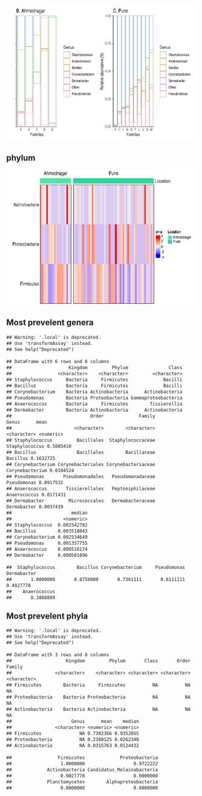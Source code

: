 ![](tse_core_files/figure-markdown_strict/core-1.png)

## phylum

![](tse_core_files/figure-markdown_strict/phyla-1.png)

## Most prevelent genera

    ## Warning: '.local' is deprecated.
    ## Use 'transformAssay' instead.
    ## See help("Deprecated")

    ## DataFrame with 6 rows and 8 columns
    ##                     Kingdom         Phylum               Class
    ##                 <character>    <character>         <character>
    ## Staphylococcus     Bacteria     Firmicutes             Bacilli
    ## Bacillus           Bacteria     Firmicutes             Bacilli
    ## Corynebacterium    Bacteria Actinobacteria      Actinobacteria
    ## Pseudomonas        Bacteria Proteobacteria Gammaproteobacteria
    ## Anaerococcus       Bacteria     Firmicutes        Tissierellia
    ## Dermabacter        Bacteria Actinobacteria      Actinobacteria
    ##                             Order             Family           Genus      mean
    ##                       <character>        <character>     <character> <numeric>
    ## Staphylococcus         Bacillales  Staphylococcaceae  Staphylococcus 0.5085410
    ## Bacillus               Bacillales        Bacillaceae        Bacillus 0.1632725
    ## Corynebacterium Corynebacteriales Corynebacteriaceae Corynebacterium 0.0104524
    ## Pseudomonas       Pseudomonadales   Pseudomonadaceae     Pseudomonas 0.0917532
    ## Anaerococcus       Tissierellales   Peptoniphilaceae    Anaerococcus 0.0171431
    ## Dermabacter         Micrococcales   Dermabacteraceae     Dermabacter 0.0037439
    ##                      median
    ##                   <numeric>
    ## Staphylococcus  0.602542782
    ## Bacillus        0.003518043
    ## Corynebacterium 0.002534649
    ## Pseudomonas     0.001357755
    ## Anaerococcus    0.000518174
    ## Dermabacter     0.000501896

    ##  Staphylococcus        Bacillus Corynebacterium     Pseudomonas     Dermabacter 
    ##       1.0000000       0.8750000       0.7361111       0.6111111       0.4027778 
    ##    Anaerococcus 
    ##       0.3888889

## Most prevelent phyla

    ## Warning: '.local' is deprecated.
    ## Use 'transformAssay' instead.
    ## See help("Deprecated")

    ## DataFrame with 3 rows and 8 columns
    ##                    Kingdom         Phylum       Class       Order      Family
    ##                <character>    <character> <character> <character> <character>
    ## Firmicutes        Bacteria     Firmicutes          NA          NA          NA
    ## Proteobacteria    Bacteria Proteobacteria          NA          NA          NA
    ## Actinobacteria    Bacteria Actinobacteria          NA          NA          NA
    ##                      Genus      mean    median
    ##                <character> <numeric> <numeric>
    ## Firmicutes              NA 0.7302366 0.9352055
    ## Proteobacteria          NA 0.2380125 0.0262340
    ## Actinobacteria          NA 0.0315763 0.0124432

    ##                 Firmicutes             Proteobacteria 
    ##                  1.0000000                  0.9722222 
    ##             Actinobacteria Candidatus_Melainabacteria 
    ##                  0.9027778                  0.0000000 
    ##             Planctomycetes        Alphaproteobacteria 
    ##                  0.0000000                  0.0000000
